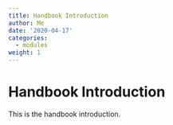 ```yaml
---
title: Handbook Introduction
author: Me 
date: '2020-04-17'
categories:
  - modules
weight: 1
---
```


# Handbook Introduction

This is the handbook introduction.

